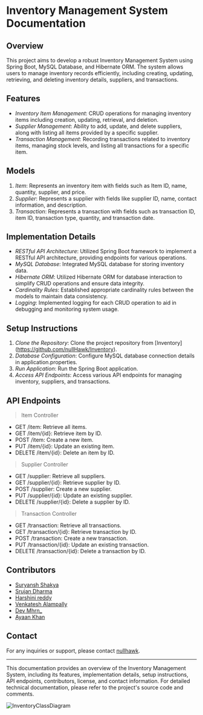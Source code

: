 # Inventory Management System Documentation

## Overview
This project aims to develop a robust Inventory Management System using Spring Boot, MySQL Database, and Hibernate ORM. The system allows users to manage inventory records efficiently, including creating, updating, retrieving, and deleting inventory details, suppliers, and transactions.

## Features
- *Inventory Item Management*: CRUD operations for managing inventory items including creation, updating, retrieval, and deletion.
- *Supplier Management*: Ability to add, update, and delete suppliers, along with listing all items provided by a specific supplier.
- *Transaction Management*: Recording transactions related to inventory items, managing stock levels, and listing all transactions for a specific item.

## Models
1. *Item*: Represents an inventory item with fields such as Item ID, name, quantity, supplier, and price.
2. *Supplier*: Represents a supplier with fields like supplier ID, name, contact information, and description.
3. *Transaction*: Represents a transaction with fields such as transaction ID, item ID, transaction type, quantity, and transaction date.

## Implementation Details
- *RESTful API Architecture*: Utilized Spring Boot framework to implement a RESTful API architecture, providing endpoints for various operations.
- *MySQL Database*: Integrated MySQL database for storing inventory data.
- *Hibernate ORM*: Utilized Hibernate ORM for database interaction to simplify CRUD operations and ensure data integrity.
- *Cardinality Rules*: Established appropriate cardinality rules between the models to maintain data consistency.
- *Logging*: Implemented logging for each CRUD operation to aid in debugging and monitoring system usage.

## Setup Instructions
1. *Clone the Repository*: Clone the project repository from [Inventory] (https://github.com/nullHawk/Inventory).
2. *Database Configuration*: Configure MySQL database connection details in application.properties.
3. *Run Application*: Run the Spring Boot application.
4. *Access API Endpoints*: Access various API endpoints for managing inventory, suppliers, and transactions.

## API Endpoints

> Item Controller
- GET /item: Retrieve all items.
- GET /item/{id}: Retrieve item by ID.
- POST /item: Create a new item.
- PUT /item/{id}: Update an existing item.
- DELETE /item/{id}: Delete an item by ID.

> Supplier Controller
- GET /supplier: Retrieve all suppliers.
- GET /supplier/{id}: Retrieve supplier by ID.
- POST /supplier: Create a new supplier.
- PUT /supplier/{id}: Update an existing supplier.
- DELETE /supplier/{id}: Delete a supplier by ID.

> Transaction Controller
- GET /transaction: Retrieve all transactions.
- GET /transaction/{id}: Retrieve transaction by ID.
- POST /transaction: Create a new transaction.
- PUT /transaction/{id}: Update an existing transaction.
- DELETE /transaction/{id}: Delete a transaction by ID.

## Contributors
- [Suryansh Shakya](https://github.com/nullHawk)
- [Srujan Dharma](https://github.com/srujan0404)
- [Harshini reddy](https://github.com/Harshinireddy05/)
- [Venkatesh Alampally](https://github.com/Venki1402)
- [Dev Mhrn_](https://github.com/DevMhrn)
- [Ayaan Khan](https://github.com/ayaankhan28)


## Contact
For any inquiries or support, please contact [nullhawk](suryanshsinghshakya1@gmail.com).

---

This documentation provides an overview of the Inventory Management System, including its features, implementation details, setup instructions, API endpoints, contributors, license, and contact information. For detailed technical documentation, please refer to the project's source code and comments.


![InventoryClassDiagram](https://github.com/nullHawk/Inventory/assets/140995666/2f998ed4-9410-4e6b-bfa1-f4c4c4af84ba)
